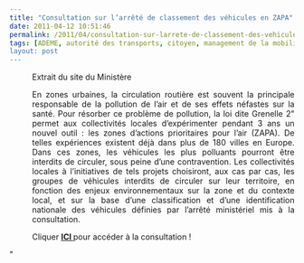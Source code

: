 ```yaml
---
title: "Consultation sur l’arrêté de classement des véhicules en ZAPA"
date: 2011-04-12 10:51:46
permalink: /2011/04/consultation-sur-larrete-de-classement-des-vehicules-en-zapa.html
tags: [ADEME, autorité des transports, citoyen, management de la mobilité, qualité de l'air]
layout: post
---
```


<div class="blockquote" style="text-align: left;margin-left: 40px"> <p style="text-align: justify">Extrait du site du Ministère</p> <p style="text-align: justify">En zones urbaines, la circulation routière est souvent la principale responsable de la pollution de l’air et de ses effets néfastes sur la santé. Pour résorber ce problème de pollution, la loi dite Grenelle 2" permet aux collectivités locales d’expérimenter pendant 3 ans un nouvel outil : les zones d’actions prioritaires pour l’air (ZAPA). De telles expériences existent déjà dans plus de 180 villes en Europe. Dans ces zones, les véhicules les plus polluants pourront être interdits de circuler, sous peine d’une contravention. Les collectivités locales à l’initiatives de tels projets choisiront, aux cas par cas, les groupes de véhicules interdits de circuler sur leur territoire, en fonction des enjeux environnementaux sur la zone et du contexte local, et sur la base d’une classification et d’une identification nationale des véhicules définies par l’arrêté ministériel mis à la consultation.</p> <p style=""text-align: justify"">Cliquer <strong><a href=""http://enqueteur.dgec.developpement-durable.gouv.fr/index.php?sid=93413&lang=fr"" target=""_blank"">ICI </a></strong>pour accéder à la consultation !</p> </div>"
